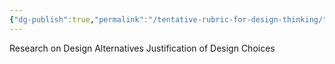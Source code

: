 ```yaml
---
{"dg-publish":true,"permalink":"/tentative-rubric-for-design-thinking/"}
---
```



Research on Design Alternatives
Justification of Design Choices

